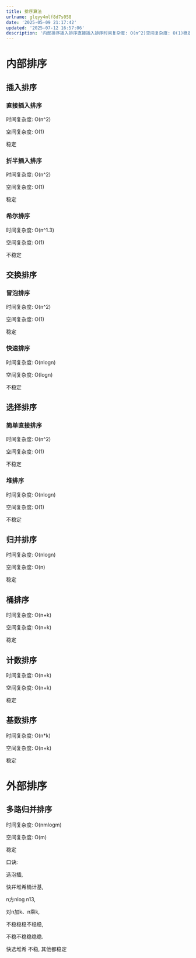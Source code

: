 ```yaml
---
title: 排序算法
urlname: glqyy4mlf8d7s058
date: '2025-05-09 21:17:42'
updated: '2025-07-12 16:57:06'
description: '内部排序插入排序直接插入排序时间复杂度: O(n^2)空间复杂度: O(1)稳定折半插入排序时间复杂度: O(n^2)空间复杂度: O(1)稳定希尔排序时间复杂度: O(n^1.3)空间复杂度: O(1)不稳定交换排序冒泡排序时间复杂度: O(n^2)空间复杂度: O(1)稳定快速排序时间复杂...'
---
```

# 内部排序
## 插入排序
### 直接插入排序
时间复杂度: O(n^2)

空间复杂度: O(1)

稳定

### 折半插入排序
时间复杂度: O(n^2)

空间复杂度: O(1)

稳定

### 希尔排序
时间复杂度: O(n^1.3)

空间复杂度: O(1)

不稳定

## 交换排序
### 冒泡排序
时间复杂度: O(n^2)

空间复杂度: O(1)

稳定

### 快速排序
时间复杂度: O(nlogn)

空间复杂度: O(logn)

不稳定

## 选择排序
### 简单直接排序
时间复杂度: O(n^2)

空间复杂度: O(1)

不稳定

### 堆排序
时间复杂度: O(nlogn)

空间复杂度: O(1)

不稳定

## 归并排序
时间复杂度: O(nlogn)

空间复杂度: O(n)

稳定



## 桶排序
时间复杂度: O(n+k)

空间复杂度: O(n+k)

稳定

## 计数排序
时间复杂度: O(n+k)

空间复杂度: O(n+k)

稳定

## 基数排序
时间复杂度: O(n*k)

空间复杂度: O(n+k)

稳定

# 外部排序
## 多路归并排序
时间复杂度: O(nmlogm)

空间复杂度: O(m)

稳定



口诀:

选泡插,

快幷堆希桶计基,

n方nlog n13,

对n加k、n乘k,

不稳稳稳不稳稳,

不稳不稳稳稳稳.





快选堆希 不稳, 其他都稳定

